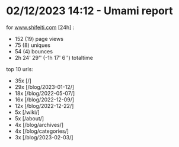 # 02/12/2023 14:12 - Umami report
for www.shifeiti.com [24h] :

 - 152 (19) page views
 - 75 (8) uniques
 - 54 (4) bounces
 - 2h 24' 29'' (-1h 17' 6'') totaltime


top 10 urls:
 - 35x [/]
 - 29x [/blog/2023-01-12/]
 - 18x [/blog/2022-05-07/]
 - 16x [/blog/2022-12-09/]
 - 12x [/blog/2022-12-22/]
 - 5x [/wiki/]
 - 5x [/about/]
 - 4x [/blog/archives/]
 - 4x [/blog/categories/]
 - 3x [/blog/2023-02-03/]


